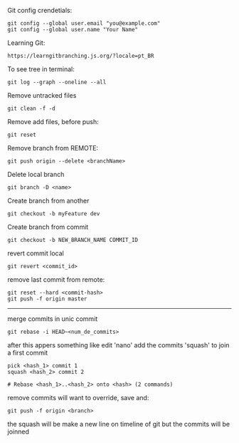

Git config crendetials:
```
git config --global user.email "you@example.com"
git config --global user.name "Your Name"
```

Learning Git:
```
https://learngitbranching.js.org/?locale=pt_BR
```

To see tree in terminal:
```
git log --graph --oneline --all
```

Remove untracked files
```
git clean -f -d
```

Remove add files, before push:
```
git reset
```


Remove branch from REMOTE:
```
git push origin --delete <branchName>
```

Delete local branch
```
git branch -D <name>
```

Create branch from another
```
git checkout -b myFeature dev
```


Create branch from commit
```
git checkout -b NEW_BRANCH_NAME COMMIT_ID
```

revert commit local
```
git revert <commit_id>
```

remove last commit from remote:
```
git reset --hard <commit-hash>
git push -f origin master
```

---

merge commits in unic commit
```
git rebase -i HEAD~<num_de_commits>
```

after this appers something like edit 'nano'
add the commits 'squash' to join a first commit

```
pick <hash_1> commit 1
squash <hash_2> commit 2

# Rebase <hash_1>..<hash_2> onto <hash> (2 commands)
```

remove commits will want to override, save and:
```
git push -f origin <branch>
```

the squash will be make a new line on timeline of git 
but the commits will be joinned



